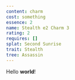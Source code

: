 ```yaml
---
content: charm
cost: something
essence: 2
name: Stealth e2 Charm 3
rating: 2
requires: []
splat: Second Sunrise
trait: Stealth
tree: Assassin
---
```


Hello **world**!
